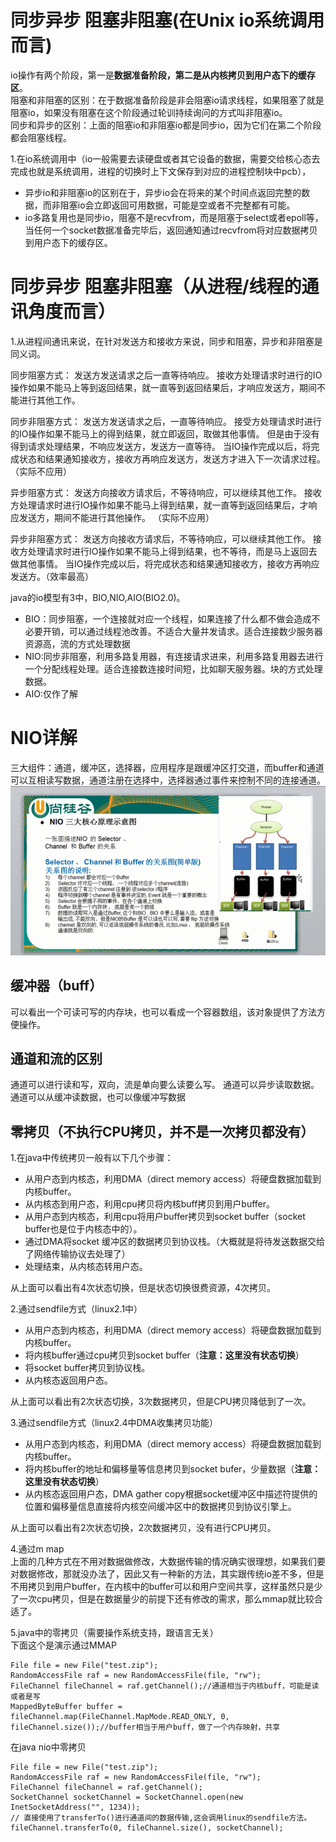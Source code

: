 # 同步异步 阻塞非阻塞(在Unix io系统调用而言)  
io操作有两个阶段，第一是**数据准备阶段，第二是从内核拷贝到用户态下的缓存区**。  
阻塞和非阻塞的区别：在于数据准备阶段是非会阻塞io请求线程，如果阻塞了就是阻塞io，如果没有阻塞在这个阶段通过轮训持续询问的方式叫非阻塞io。  
同步和异步的区别：上面的阻塞io和非阻塞io都是同步io，因为它们在第二个阶段都会阻塞线程。 

1.在io系统调用中（io一般需要去读硬盘或者其它设备的数据，需要交给核心态去完成也就是系统调用，进程的切换时上下文保存到对应的进程控制块中pcb），  
- 异步io和非阻塞io的区别在于，异步io会在将来的某个时间点返回完整的数据，而非阻塞io会立即返回可用数据，可能是空或者不完整都有可能。  
- io多路复用也是同步io，阻塞不是recvfrom，而是阻塞于select或者epoll等，当任何一个socket数据准备完毕后，返回通知通过recvfrom将对应数据拷贝到用户态下的缓存区。


# 同步异步 阻塞非阻塞（从进程/线程的通讯角度而言）  
1.从进程间通讯来说，在针对发送方和接收方来说，同步和阻塞，异步和非阻塞是同义词。  

同步阻塞方式：
    发送方发送请求之后一直等待响应。
    接收方处理请求时进行的IO操作如果不能马上等到返回结果，就一直等到返回结果后，才响应发送方，期间不能进行其他工作。

同步非阻塞方式：
	发送方发送请求之后，一直等待响应。
	接受方处理请求时进行的IO操作如果不能马上的得到结果，就立即返回，取做其他事情。
	但是由于没有得到请求处理结果，不响应发送方，发送方一直等待。
	当IO操作完成以后，将完成状态和结果通知接收方，接收方再响应发送方，发送方才进入下一次请求过程。（实际不应用）

异步阻塞方式：
	发送方向接收方请求后，不等待响应，可以继续其他工作。
	接收方处理请求时进行IO操作如果不能马上得到结果，就一直等到返回结果后，才响应发送方，期间不能进行其他操作。 （实际不应用）

异步非阻塞方式：
	发送方向接收方请求后，不等待响应，可以继续其他工作。
	接收方处理请求时进行IO操作如果不能马上得到结果，也不等待，而是马上返回去做其他事情。
	当IO操作完成以后，将完成状态和结果通知接收方，接收方再响应发送方。（效率最高）




java的io模型有3中，BIO,NIO,AIO(BIO2.0)。  
- BIO：同步阻塞，一个连接就对应一个线程，如果连接了什么都不做会造成不必要开销，可以通过线程池改善。不适合大量并发请求。适合连接数少服务器资源高，流的方式处理数据
- NIO:同步非阻塞，利用多路复用器，有连接请求进来，利用多路复用器去进行一个分配线程处理。适合连接数连接时间短，比如聊天服务器。块的方式处理数据。
- AIO:仅作了解


# NIO详解  
三大组件：通道，缓冲区，选择器，应用程序是跟缓冲区打交道，而buffer和通道可以互相读写数据，通道注册在选择中，选择器通过事件来控制不同的连接通道。  
![NIO三大核心组件](https://github.com/781303842/Mainstudy/blob/master/ALLIMG/NIO%E4%B8%89%E5%A4%A7%E6%A0%B8%E5%BF%83%E7%BB%84%E4%BB%B6.png)  

## 缓冲器（buff）  
可以看出一个可读可写的内存块，也可以看成一个容器数组，该对象提供了方法方便操作。

## 通道和流的区别  
通道可以进行读和写，双向，流是单向要么读要么写。
通道可以异步读取数据。
通道可以从缓冲读数据，也可以像缓冲写数据  

## 零拷贝（不执行CPU拷贝，并不是一次拷贝都没有）  
1.在java中传统拷贝一般有以下几个步骤：
- 从用户态到内核态，利用DMA（direct memory access）将硬盘数据加载到内核buffer。
- 从内核态到用户态，利用cpu拷贝将内核buff拷贝到用户buffer。
- 从用户态到内核态，利用cpu将用户buffer拷贝到socket buffer（socket buffer也是位于内核态中的）。
- 通过DMA将socket 缓冲区的数据拷贝到协议栈。（大概就是将待发送数据交给了网络传输协议去处理了）
- 处理结束，从内核态转用户态。  

从上面可以看出有4次状态切换，但是状态切换很费资源，4次拷贝。  

2.通过sendfile方式（linux2.1中）
- 从用户态到内核态，利用DMA（direct memory access）将硬盘数据加载到内核buffer。
- 将内核buffer通过cpu拷贝到socket buffer（**注意：这里没有状态切换**）
- 将socket buffer拷贝到协议栈。
- 从内核态返回用户态。  

从上面可以看出有2次状态切换，3次数据拷贝，但是CPU拷贝降低到了一次。  

3.通过sendfile方式（linux2.4中DMA收集拷贝功能）
- 从用户态到内核态，利用DMA（direct memory access）将硬盘数据加载到内核buffer。
- 将内核buffer的地址和偏移量等信息拷贝到socket bufer，少量数据（**注意：这里没有状态切换**）
- 从内核态返回用户态，DMA gather copy根据socket缓冲区中描述符提供的位置和偏移量信息直接将内核空间缓冲区中的数据拷贝到协议引擎上。

从上面可以看出有2次状态切换，2次数据拷贝，没有进行CPU拷贝。


4.通过m map  
上面的几种方式在不用对数据做修改，大数据传输的情况确实很理想，如果我们要对数据修改，那就没办法了，因此又有一种新的方法，其实跟传统io差不多，但是不用拷贝到用户buffer，在内核中的buffer可以和用户空间共享，这样虽然只是少了一次cpu拷贝，但是在数据量少的前提下还有修改的需求，那么mmap就比较合适了。


5.java中的零拷贝（需要操作系统支持，跟语言无关）  
下面这个是演示通过MMAP
```
File file = new File("test.zip");
RandomAccessFile raf = new RandomAccessFile(file, "rw");
FileChannel fileChannel = raf.getChannel();//通道相当于内核buff，可能是读或者是写
MappedByteBuffer buffer = fileChannel.map(FileChannel.MapMode.READ_ONLY, 0, fileChannel.size());//buffer相当于用户buff，做了一个内存映射，共享
```

在java nio中零拷贝
```
File file = new File("test.zip");
RandomAccessFile raf = new RandomAccessFile(file, "rw");
FileChannel fileChannel = raf.getChannel();
SocketChannel socketChannel = SocketChannel.open(new InetSocketAddress("", 1234));
// 直接使用了transferTo()进行通道间的数据传输,这会调用linux的sendfile方法。
fileChannel.transferTo(0, fileChannel.size(), socketChannel);
```

